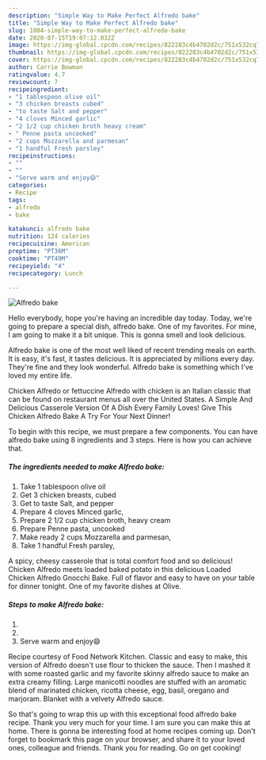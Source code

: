 ```yaml
---
description: "Simple Way to Make Perfect Alfredo bake"
title: "Simple Way to Make Perfect Alfredo bake"
slug: 1804-simple-way-to-make-perfect-alfredo-bake
date: 2020-07-15T19:07:12.032Z
image: https://img-global.cpcdn.com/recipes/822283c4b4702d2c/751x532cq70/alfredo-bake-recipe-main-photo.jpg
thumbnail: https://img-global.cpcdn.com/recipes/822283c4b4702d2c/751x532cq70/alfredo-bake-recipe-main-photo.jpg
cover: https://img-global.cpcdn.com/recipes/822283c4b4702d2c/751x532cq70/alfredo-bake-recipe-main-photo.jpg
author: Carrie Bowman
ratingvalue: 4.7
reviewcount: 7
recipeingredient:
- "1 tablespoon olive oil"
- "3 chicken breasts cubed"
- "to taste Salt and pepper"
- "4 cloves Minced garlic"
- "2 1/2 cup chicken broth heavy cream"
- " Penne pasta uncooked"
- "2 cups Mozzarella and parmesan"
- "1 handful Fresh parsley"
recipeinstructions:
- ""
- ""
- "Serve warm and enjoy😄"
categories:
- Recipe
tags:
- alfredo
- bake

katakunci: alfredo bake 
nutrition: 124 calories
recipecuisine: American
preptime: "PT36M"
cooktime: "PT49M"
recipeyield: "4"
recipecategory: Lunch

---
```



![Alfredo bake](https://img-global.cpcdn.com/recipes/822283c4b4702d2c/751x532cq70/alfredo-bake-recipe-main-photo.jpg)

Hello everybody, hope you're having an incredible day today. Today, we're going to prepare a special dish, alfredo bake. One of my favorites. For mine, I am going to make it a bit unique. This is gonna smell and look delicious.

Alfredo bake is one of the most well liked of recent trending meals on earth. It is easy, it's fast, it tastes delicious. It is appreciated by millions every day. They're fine and they look wonderful. Alfredo bake is something which I've loved my entire life.

Chicken Alfredo or fettuccine Alfredo with chicken is an Italian classic that can be found on restaurant menus all over the United States. A Simple And Delicious Casserole Version Of A Dish Every Family Loves! Give This Chicken Alfredo Bake A Try For Your Next Dinner!


To begin with this recipe, we must prepare a few components. You can have alfredo bake using 8 ingredients and 3 steps. Here is how you can achieve that.

<!--inarticleads1-->

##### The ingredients needed to make Alfredo bake:

1. Take 1 tablespoon olive oil
1. Get 3 chicken breasts, cubed
1. Get to taste Salt, and pepper
1. Prepare 4 cloves Minced garlic,
1. Prepare 2 1/2 cup chicken broth, heavy cream
1. Prepare  Penne pasta, uncooked
1. Make ready 2 cups Mozzarella and parmesan,
1. Take 1 handful Fresh parsley,


A spicy, cheesy casserole that is total comfort food and so delicious! Chicken Alfredo meets loaded baked potato in this delicious Loaded Chicken Alfredo Gnocchi Bake. Full of flavor and easy to have on your table for dinner tonight. One of my favorite dishes at Olive. 

<!--inarticleads2-->

##### Steps to make Alfredo bake:

1. 
1. 
1. Serve warm and enjoy😄


Recipe courtesy of Food Network Kitchen. Classic and easy to make, this version of Alfredo doesn&#39;t use flour to thicken the sauce. Then I mashed it with some roasted garlic and my favorite skinny alfredo sauce to make an extra creamy filling. Large manicotti noodles are stuffed with an aromatic blend of marinated chicken, ricotta cheese, egg, basil, oregano and marjoram. Blanket with a velvety Alfredo sauce. 

So that's going to wrap this up with this exceptional food alfredo bake recipe. Thank you very much for your time. I am sure you can make this at home. There is gonna be interesting food at home recipes coming up. Don't forget to bookmark this page on your browser, and share it to your loved ones, colleague and friends. Thank you for reading. Go on get cooking!
